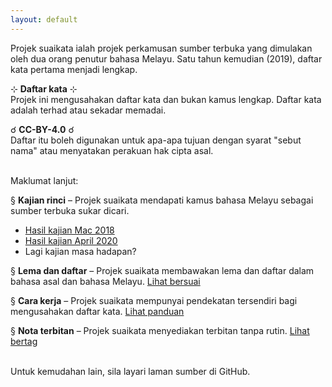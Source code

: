 ```yaml
---
layout: default
---
```


Projek suaikata ialah projek perkamusan sumber terbuka yang
dimulakan oleh dua orang penutur bahasa Melayu. Satu tahun
kemudian (2019), daftar kata pertama menjadi lengkap.

&#8889; **Daftar kata** &#8889;  
Projek ini mengusahakan daftar kata dan bukan kamus lengkap.
Daftar kata adalah terhad atau sekadar memadai.

&#9740; **CC-BY-4.0** &#9740;  
Daftar itu boleh digunakan untuk apa-apa tujuan dengan
syarat "sebut nama" atau menyatakan perakuan hak cipta asal.

&nbsp;  
Maklumat lanjut:

&sect; **Kajian rinci**
&ndash; Projek suaikata mendapati kamus bahasa Melayu
sebagai sumber terbuka sukar dicari.

- [Hasil kajian Mac 2018](ura/1803.md)
- [Hasil kajian April 2020](ura/2004.md)
- Lagi kajian masa hadapan?

&sect; **Lema dan daftar**
&ndash; Projek suaikata membawakan lema dan daftar dalam
bahasa asal dan bahasa Melayu.
[Lihat bersuai](bersuai.md)

&sect; **Cara kerja**
&ndash; Projek suaikata mempunyai pendekatan tersendiri bagi
mengusahakan daftar kata.
[Lihat panduan](panduan/index.md)

&sect; **Nota terbitan**
&ndash; Projek suaikata menyediakan terbitan tanpa rutin.
[Lihat bertag](bertag.md)

&nbsp;  
Untuk kemudahan lain, sila layari laman sumber di GitHub.
